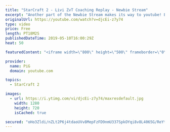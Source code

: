 ```yaml
---
title: "StarCraft 2 - Livi ZvT Coaching Replay - Newbie Stream"
excerpt: "Another part of the Newbie Stream makes its way to youtube! Even GMs need help sometimes! ;)  You can follow livibee on twitch here:  https://www.twitch.tv/livibee/  Like the content? Then consider to leave a thumbs up and subscribe! ;) Videos don’t appear in your feed and you want to get notified about"
originalUrl: https://youtube.com/watch?v=djcEi-z7y74
type: video
price: Free
length: PT18M2S
publishedDateTime: 2019-05-10T16:00:29Z
heat: 50

featuredContent: "<iframe width=\"800\" height=\"500\" frameborder=\"0\" src=\"https://www.youtube.com/embed/djcEi-z7y74\" allow=\"accelerometer; autoplay; encrypted-media; gyroscope; picture-in-picture\" allowfullscreen></iframe>"

provider:
  name: PiG
  domain: youtube.com

topics:
  - StarCraft 2

images:
  - url: https://i.ytimg.com/vi/djcEi-z7y74/maxresdefault.jpg
    width: 1280
    height: 720
    isCached: true

secured: "oHo3Zldi/nZLt2P6j4tdaoUVv8MepFzFD9nmU337SpkOYqi8v8L4065G/ReYt2o0cEcweuo9tnwGXIyNrhQ+t5QuX3o0l5zxpDgGW7yCoKqI7FSGidpWf9/QEAh8x2B8OoFycJAZ/1dzl1+O2trZ/MTvEa8MwGyGhiX3rqaYaxq7q0grmBpX8v9+Dl0aPpabSuT3MmPFrRB47p+EmKf7kGBYIBZWKeiXcsXJrvH4iCsoYw56QWc4XkgzGIXgoYxDrUtlS1VeTFuSG2zegHjm17azfpYOAJlTEjv4DdAIVqfIB/afhv7WB9XmzBbros/tyD1nVSzlWzZKI+MMrs/6CimmHrwB9hbT42hKfrge20xmyrU2u4x2Xptp+VCAYv/cKKd1Ob15o6WVT0YxWZQZ/q6xUosjgnCpgOd/gHkNcQ8=;vIc66Om3J4WHpRZg4zB7DQ=="
---
```


